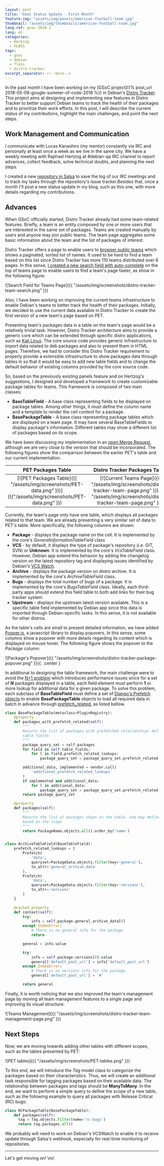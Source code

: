 ```yaml
---
layout: post
title: "GSoC Status Update - First Month"
feature-img: "assets/img/pexels/american-football-team.jpg"
thumbnail: "assets/img/thumbnails/american-football-team.jpg"
lang-ref: gsoc-2018-2
lang: en
categories:
  - Hacking
  - FLOSS
tags:
  - gsoc
  - debian
  - floss
  - distro-tracker
excerpt_separator: <!--more-->
---
```


In the past month I have been working on my [GSoC project]({% post_url 2018-05-09-google-summer-of-code-2018 %})
in Debian's [Distro Tracker](http://tracker.debian.org).
This project aims at designing and implementing new features in Distro Tracker 
to better support Debian teams to track the health of their packages and to
prioritize their work efforts.
In this post, I will describe the current status of my contributions, highlight
the main challenges, and point the next steps.

<!--more-->

## Work Management and Communication

I communicate with Lucas Kanashiro (my mentor) constantly via IRC and personally
at least once a week as we live in the same city. We have a weekly meeting
with Raphael Hertzog at #debian-qa IRC channel to report advances, collect
feedback, solve technical doubts, and planning the next steps.

I created a new [repository in Salsa](https://salsa.debian.org/arthurmde-guest/gsoc-2018)
to save the log of our IRC meetings and to track my tasks through the repository's
issue tracker.Besides that, once a month I'll post a new status update in my 
blog, such as this one, with more details regarding my contributions.

## Advances

When GSoC officially started, Distro Tracker already had some team-related
features. Briefly, a team is an entity composed by one or more users that are
interested in the same set of packages. Teams are created manually by users and
anyone may join public teams. The team page aggregates some basic
information about the team and the list of packages of interest.

Distro Tracker offers a page to enable users to [browser public teams](https://tracker.debian.org/teams/)
which shows a paginated, sorted list of names. It used to be hard to find
a team based on this list since Distro Tracker has more 110 teams distributed
over 6 pages. In this sense, [I created a new search field with auto-complete](https://salsa.debian.org/qa/distro-tracker/merge_requests/31)
on the top of teams page to enable users to find a team's page faster, as show
in the following figure:

![Search Field for Teams Page]({{ "/assets/img/screenshots/distro-tracker-team-search.png" }})

Also, I have been working on improving the current teams infrastructure
to enable Debian's teams to better track the health of their packages.
Initially, we decided to use the current data available in Distro Tracker to
create the first version of a new team's page based on PET.

Presenting team's packages data in a table on the team's page would be a
relatively trivial task. However, Distro Tracker architecture aims to provide
a generic core which can be extended through specific distro applications, such
as [Kali Linux](https://pkg.kali.org/).
The core source code provides generic infrastructure to
import data related to deb packages and also to present them in HTML pages.
Therefore, we had to consider this Distro Tracker requirement to properly
provide a extensible infrastructure to show packages data through tables in
so that it would be easy to add new table fields and to change the default
behavior of existing columns provided by the core source code.

So, based on the previously existing panels feature and on Hertzog's suggestions, 
I designed and developed a framework to create customizable package tables for
teams. This framework is composed of two main classes:

* **BaseTableField** - A base class representing fields to be displayed on
package tables. Among other things, it must define the column name and a
template to render the cell content for a package.
* **BasePackageTable** - A base class representing package tables which are
displayed on a team page. It may have several BaseTableFields to display
package's information. Different tables may show a different list of packages
based on its scope.

We have been discussing my implementation in an [open Merge Request](https://salsa.debian.org/qa/distro-tracker/merge_requests/31),
although we are very close to the version that should be incorporated.
The following figures show the comparison between the earlier PET's table
and our current implementation.

PET Packages Table         |  Distro Tracker Packages Table
:-------------------------:|:-------------------------:
[![PET Packages Table]({{ "/assets/img/screenshots/PET-data.png" }})]({{"/assets/img/screenshots/PET-data.png" }}) | [![Current Teams Page]({{ "/assets/img/screenshots/distro-tracker-team-page.png" }})]({{ "/assets/img/screenshots/distro-tracker-team-page.png" }})


Currently, the team's page only have one table, which displays all packages
related to that team. We are already presenting a very similar set of data to
PET's table. More specifically, the following columns are shown:
* **Package** - displays the package name on the cell. It is implemented by the
core's *GeneralInformationTableField* class
* **VCS** - by default, it displays the type of package's repository (i.e. GIT,
SVN) or **Unknown**. It is implemented by the core's *VcsTableField* class.
However, Debian app extend this behavior by adding the 
changelog version on the latest repository tag and displaying issues identified
by Debian's [VCS Watch](https://qa.debian.org/cgi-bin/vcswatch).
* **Archive** - displays the package version on distro archive. It is
implemented by the core's *ArchiveTableField* class.
* **Bugs** - displays the total number of bugs of a package. It is
implemented by the core's *BugsTableField* class. Ideally, each third-party apps
should extend this field table to both add links for their bug tracker system.
* **Upstream** - displays the upstream latest version available. This is a
specific table field implemented by Debian app since this data is imported
through Debian-specific tasks. In this sense, it is not available for other
distros.


As the table's cells are small to present detailed information,
we have added [Popper.js](https://getbootstrap.com/docs/4.1/components/popovers/),
a javascript library to display popovers. In this sense, some columns show
a popover with more details regarding its content which is displayed on mouse
hover. The following figure shows the popover to the *Package* column:

![Package's Popover]({{ "/assets/img/screenshots/distro-tracker-package-popover.png" }}){: .center }

In additional to designing the table framework, the main challenge
were to avoid the [N+1 problem](https://secure.phabricator.com/book/phabcontrib/article/n_plus_one/)
which introduces performance issues since for a set of **N**
packages displayed in a table, each field element must perform **1** or more
lookup for additional data for a given package. To solve this problem,
each subclass of **BaseTableField** must define a set of
[Django's Prefetch objects](https://docs.djangoproject.com/en/2.0/ref/models/querysets/#django.db.models.Prefetch)
to enable **BasePackageTable** objects to load all required data in batch in advance
through [prefetch_related](https://docs.djangoproject.com/en/2.0/ref/models/querysets/#prefetch-related),
as listed bellow.

```python
class BasePackageTable(metaclass=PluginRegistry):
    @property
    def packages_with_prefetch_related(self):
        """
        Returns the list of packages with prefetched relationships defined by
        table fields
        """
        package_query_set = self.packages
        for field in self.table_fields:
            for l in field.prefetch_related_lookups:
                package_query_set = package_query_set.prefetch_related(l)

        additional_data, implemented = vendor.call(
            'additional_prefetch_related_lookups'
        )
        if implemented and additional_data:
            for l in additional_data:
                package_query_set = package_query_set.prefetch_related(l)
        return package_query_set

    @property
    def packages(self):
        """
        Returns the list of packages shown in the table. One may define this
        based on the scope
        """
        return PackageName.objects.all().order_by('name')


class ArchiveTableField(BaseTableField):
    prefetch_related_lookups = [
        Prefetch(
            'data',
            queryset=PackageData.objects.filter(key='general'),
            to_attr='general_archive_data'
        ),
        Prefetch(
            'data',
            queryset=PackageData.objects.filter(key='versions'),
            to_attr='versions'
        )
    ]

    @cached_property
    def context(self):
        try:
            info = self.package.general_archive_data[0]
        except IndexError:
            # There is no general info for the package
            return

        general = info.value

        try:
            info = self.package.versions[0].value
            general['default_pool_url'] = info['default_pool_url']
        except IndexError:
            # There is no versions info for the package
            general['default_pool_url'] = '#'

        return general
```


Finally, it is worth noticing that we also improved the team's management
page by moving all team management features to a single page and improving
its visual structure:

![Teams Management]({{ "/assets/img/screenshots/distro-tracker-team-management-page.png" }})


## Next Steps

Now, we are moving towards adding other tables with different scopes, such
as the tables presented by PET:

![PET tables]({{ "/assets/img/screenshots/PET-tables.png" }})

To this end, we will introduce the *Tag* model class to categorize the packages
based on their characteristics. Thus, we will create an additional task
responsible for tagging packages based on their available data.
The relationship between packages and tags should be **ManyToMany**. In the end,
we want to perform a simple query to define the scope of a new table, such
as the following example to query all packages with Release Critical (RC) bugs:

```python
class RCPackageTable(BasePackageTable):
    def packages(self):
      tag = Tag.objects.filter(name='rc-bugs')
      return tag.packages.all()
```

We probably will need to work on Debian's VCSWatch to enable it to receive
update through Salsa's webhook, especially for real-time monitoring of
repositories. 

-------------------------------------------------

<span>Let's get moving on! \m/</span>
